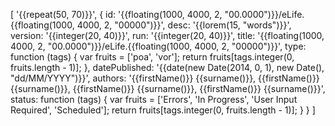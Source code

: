 [
  '{{repeat(50, 70)}}',
  {
    id: '{{floating(1000, 4000, 2, "00.0000")}}/eLife.{{floating(1000, 4000, 2, "00000")}}',
    desc: '{{lorem(15, "words")}}',
    version: '{{integer(20, 40)}}',
    run: '{{integer(20, 40)}}',
    title: '{{floating(1000, 4000, 2, "00.0000")}}/eLife.{{floating(1000, 4000, 2, "00000")}}',
    type: function (tags) {
      var fruits = ['poa', 'vor'];
      return fruits[tags.integer(0, fruits.length - 1)];
    },
    datePublished: '{{date(new Date(2014, 0, 1), new Date(), "dd/MM/YYYY")}}',
    authors: '{{firstName()}} {{surname()}}, {{firstName()}} {{surname()}}, {{firstName()}} {{surname()}}, {{firstName()}} {{surname()}}',
    status: function (tags) {
      var fruits = ['Errors', 'In Progress', 'User Input Required', 'Scheduled'];
      return fruits[tags.integer(0, fruits.length - 1)];
    }
  }
]